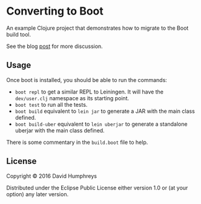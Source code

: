 # Converting to Boot

An example Clojure project that demonstrates how to migrate to the Boot build tool.

See the blog [post](http://blog.juxt.pro/posts/boot-parity.html) for more discussion.

## Usage

Once boot is installed, you should be able to run the commands:
* `boot repl` to get a similar REPL to Leiningen. It will have the `dev/user.clj` namespace as its starting point.
* `boot test` to run all the tests.
* `boot build` equivalent to `lein jar` to generate a JAR with the main class defined.
* `boot build-uber` equivalent to `lein uberjar` to generate a standalone uberjar with the main class defined.

There is some commentary in the `build.boot` file to help.

## License

Copyright © 2016 David Humphreys

Distributed under the Eclipse Public License either version 1.0 or (at
your option) any later version.

